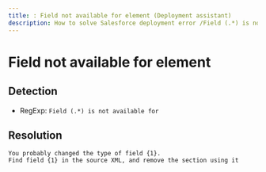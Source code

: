 ```yaml
---
title: : Field not available for element (Deployment assistant)
description: How to solve Salesforce deployment error /Field (.*) is not available for/gm
---
```

<!-- markdownlint-disable MD013 -->
# Field not available for element

## Detection

- RegExp: `Field (.*) is not available for`

## Resolution

```shell
You probably changed the type of field {1}.
Find field {1} in the source XML, and remove the section using it
```
